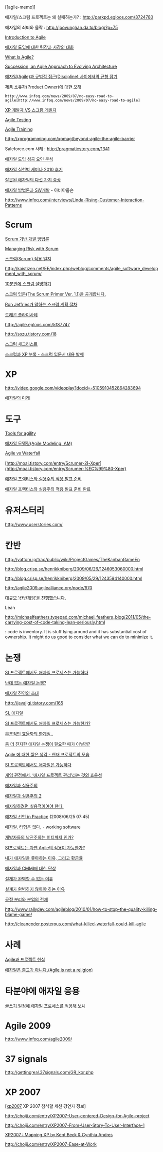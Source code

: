 [[agile-memo]]

애자일/스크럼 프로젝트는 왜 실패하는가? :
<http://parkpd.egloos.com/3724780>

애자일의 쇠퇴와 몰락 : <http://jooyunghan.da.to/blog/?p=75>

[Introduction to Agile](http://pragmaticstory.com/1392)

[애자일 도입에 대한 팀장과 사장의 대화](http://agile.egloos.com/4790896?89a004e0)

[What Is Agile?](http://www.objectmentor.com/omSolutions/agile_what.html)

[Succession, an Agile Approach to Evolving Architecture](http://www.infoq.com/news/2009/02/Succession-Agile-Architecture)

[애자일(Agile)과 규범적 접근(Discipline) 사이에서의 균형
잡기](http://younghoe.info/58)

[제품 소유자(Product Owner)에 대한
오해](http://agile.egloos.com/5092570)

    http://www.infoq.com/news/2009/07/no-easy-road-to-agile[http://www.infoq.com/news/2009/07/no-easy-road-to-agile]

[XP 개발자 VS 스크럼 개발자](http://pragmaticstory.com/1088)

[Agile Testing](http://www.youtube.com/watch?v=bqrOnIECCSg)

[Agile
Training](http://now.eloqua.com/es.asp?s=1092&e=8784&elq=f474068bf6a145e487e8b8c3a36bfed4)

<http://xprogramming.com/xpmag/beyond-agile-the-agile-barrier>

Saleforce.com 사례 : <http://pragmaticstory.com/1341>

[애자일 도입 성공 요인 분석](http://agile.egloos.com/5299932)

[애자일 실천법 세미나 2010 후기](http://parkpd.egloos.com/3241701)

[잘못된 애자일의 다섯 가지 증상](http://angel927.tistory.com/88)

[애자일 방법론과
SW개발](http://www.dt.co.kr/contents.html?article_no=2007021602012369631001) -
아비야콥슨

<http://www.infoq.com/interviews/Linda-Rising-Customer-Interaction-Patterns>

# Scrum

[Scrum 기반 개발
방법론](http://bcho.tistory.com/entry/Scrum-%EA%B8%B0%EB%B0%98-%EA%B0%9C%EB%B0%9C-%EB%B0%A9%EB%B2%95%EB%A1%A0)

[Managing Risk with
Scrum](http://www.infoq.com/news/2008/07/managing-risk-with-scrum)

[스크럼(Scrum) 적용 일지](http://younghoe.info/765)

<http://kaistizen.net/EE/index.php/weblog/comments/agile_software_development_with_scrum/>

[10분안에 스크럼 설명하기](http://moai.tistory.com/785)

[스크럼 입문(The Scrum Primer Ver. 1.1)을
공개합니다.](http://blog.insightbook.co.kr/137)

[Ron Jeffries가 말하는 스크럼 계획 절차](http://younghoe.info/1079)

[드래곤 플라이사례](http://loger1000.springnote.com/pages/4743409)

<http://agile.egloos.com/5187747>

<http://sozu.tistory.com/18>

[스크럼 체크리스트](http://pragmaticstory.com/1335)

[스크럽과 XP 부록 - 스크럼 입문서 내용
발췌](http://chanwook.tistory.com/848)

# XP

<http://video.google.com/videoplay?docid=-5105910452864283694>

[애자일의 미래](http://agileconsulting.co.kr/FutureOfAgile.pdf)

# 도구

[Tools for
agility](http://www.microsoft.com/downloads/details.aspx?FamilyId=AE7E07E8-0872-47C4-B1E7-2C1DE7FACF96&displaylang=en)

[애자일 모델링(Agile Modeling,
AM)](http://www.ibm.com/developerworks/kr/library/co-tipam.html)

[Agile vs Waterfall](http://moai.tistory.com/794)

[http://moai.tistory.com/entry/Scrumer-와-Xper](http://moai.tistory.com/entry/Scrumer-%EC%99%80-Xper)

[애자일 프랙티스와 실용주의 적용 발표 준비](http://younghoe.info/1104)

[애자일 프랙티스와 실용주의 적용 발표 준비
완료](http://younghoe.info/attachment/cfile2.uf@1460720B49A6B76370F83F.pdf)

# 유저스터리

<http://www.userstories.com/>

# 칸반

<http://yattom.jp/trac/public/wiki/ProjectGames/TheKanbanGameEn>

<http://blog.crisp.se/henrikkniberg/2009/06/26/1246053060000.html>

<http://blog.crisp.se/henrikkniberg/2009/05/29/1243594140000.html>

<http://agile2009.agilealliance.org/node/970>

[대규모 '칸반게임’을 진행했습니다.](http://pragmaticstory.com/1404)

Lean

<http://michaelfeathers.typepad.com/michael_feathers_blog/2011/05/the-carrying-cost-of-code-taking-lean-seriously.html>

: code is inventory. It is stuff lying around and it has substantial
cost of ownership. It might do us good to consider what we can do to
minimize it.

# 논쟁

[SI 프로젝트에서도 애자일 프로세스는 가능하다](http://younghoe.info/844)

[난데 없는 애자일 논쟁?](http://younghoe.info/846)

[애자일 진영의 초대](http://younghoe.info/845)

<http://javajigi.tistory.com/165>

[SI, 애자일](http://blog.gloridea.net/1165540546)

[SI 프로젝트에서도 애자일 프로세스는
가능한가?](http://javajigi.tistory.com/164)

[부분적인 효율화의 한계점..](http://javajigi.tistory.com/168)

[좀 더 진지한 애자일 논쟁이 필요한 때가
아닐까?](http://javajigi.tistory.com/167)

[Agile 에 대한 짧은 생각 - 현재 프로젝트의
모습](http://blog.naver.com/cccnam5158/80052961793)

[SI 프로젝트에서도 애자일은
가능하다](http://groups.google.com/group/xper/browse_frm/thread/e8aaccfd27bd5381#)

[게임 관점에서, ‘애자일 프로젝트 관리’라는 것의
효용성](http://www.talk-with-hani.com/archives/812)

[애자일과 실용주의](http://toby.epril.com/?p=390)

[애자일과 실용주의 2](http://javajigi.tistory.com/169)

[애자일하려면 실용적이여야 한다.](http://cbiscuit.info/126)

[애자일 선언 in Practice](http://younghoe.info/855) (2008/06/25 07:45)

[애자일. 타협은 없다.](http://toby.epril.com/?p=396) - working software

[개발자들의 낙관주의는 어디까지
인가?](http://neonebula.egloos.com/1946855)

[SI프로젝트는 과연 Agile의 적용이
가능한가?](http://neonebula.egloos.com/1939950)

[내가 애자일을 좋아하는 이유, 그리고
황금률](http://www.talk-with-hani.com/archives/853)

[애자일과 CMMI에 대한 단상](http://www.talk-with-hani.com/archives/893)

[설계가 완벽할 수 없는 이유](http://neonebula.egloos.com/2220910)

[설계가 완벽하지 않아야 하는 이유](http://alankang.tistory.com/208)

[공정 분리와 분업의 전제](http://younghoe.info/1084)

<http://www.rallydev.com/agileblog/2010/01/how-to-stop-the-quality-killing-blame-game/>

<http://cleancoder.posterous.com/what-killed-waterfall-could-kill-agile>

# 사례

[Agile과 프로젝트 현실](http://neonebula.egloos.com/2336864)

[애자일은 종교가 아니다.(Agile is not a religion)](http://moai.tistory.com/entry/%EC%95%A0%EC%9E%90%EC%9D%BC%EC%9D%80-%EC%A2%85%EA%B5%90%EA%B0%80-%EC%95%84%EB%8B%88%EB%8B%A4Agile-is-not-a-religion)

# 타분야에 애자일 응용

[글쓰기 일정에 애자일 프로세스를 적용해 보니](http://mckdh.net/353)

# Agile 2009

<http://www.infoq.com/agile2009/>

# 37 signals

<http://gettingreal.37signals.com/GR_kor.php>

# XP 2007

[\[xp2007](http://neonebula.egloos.com/1259077) XP 2007 참석할 세션
강연자 정보\]

<http://choiji.com/entry/XP2007-User-centered-Design-for-Agile-project>

<http://choiji.com/entry/XP2007-From-User-Story-To-User-Interface-1>

[XP2007 : Mapping XP by Kent Beck & Cynthia Andres](http://choiji.com/309)

<http://choiji.com/entry/XP2007-Ease-at-Work>
